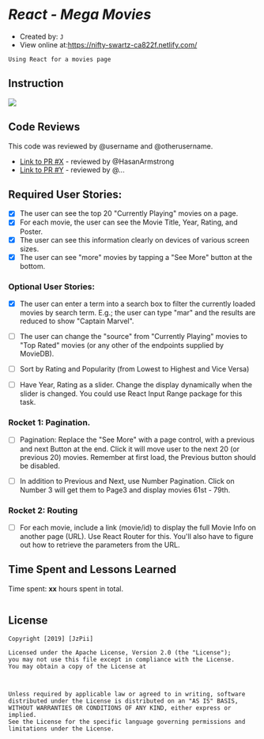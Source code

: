 #  *React - Mega Movies*

- Created by: `J`
- View online at:https://nifty-swartz-ca822f.netlify.com/ 

`Using React for a movies page`

## Instruction
![](images/instr.gif)



## Code Reviews

This code was reviewed by @username and @otherusername. 

* [Link to PR #X](#) - reviewed by @HasanArmstrong
* [Link to PR #Y](#) - reviewed by @...   


## Required User Stories:

- [x] The user can see the top 20 "Currently Playing" movies on a page.
- [x]  For each movie, the user can see the Movie Title, Year, Rating, and Poster.
- [x]  The user can see this information clearly on devices of various screen sizes.
- [x]  The user can see "more" movies by tapping a "See More" button at the bottom.

### Optional User Stories:

- [x]  The user can enter a term into a search box to filter the currently loaded movies by search term. E.g.; the user can type "mar" and the results are reduced to show "Captain Marvel".
- [ ]  The user can change the "source" from "Currently Playing" movies to "Top Rated" movies (or any other of the endpoints supplied by MovieDB).
- [ ]  Sort by Rating and Popularity (from Lowest to Highest and Vice Versa)
- [ ]  Have Year, Rating as a slider. Change the display dynamically when the slider is changed. You could use React Input Range package for this task.


### Rocket 1: Pagination.

- [ ]  Pagination: Replace the "See More" with a page control, with a previous and next Button at the end. Click it will move user to the next 20 (or previous 20) movies. Remember at first load, the Previous button should be disabled.
- [ ] In addition to Previous and Next, use Number Pagination. Click on Number 3 will get them to Page3 and display movies 61st - 79th.


### Rocket 2: Routing

- [ ] For each movie, include a link (movie/id) to display the full Movie Info on another page (URL). Use React Router for this. You'll also have to figure out how to retrieve the parameters from the URL.


## Time Spent and Lessons Learned

Time spent: **xx** hours spent in total.

```

```

## License

    Copyright [2019] [JzPii]

    Licensed under the Apache License, Version 2.0 (the "License");
    you may not use this file except in compliance with the License.
    You may obtain a copy of the License at

    

    Unless required by applicable law or agreed to in writing, software
    distributed under the License is distributed on an "AS IS" BASIS,
    WITHOUT WARRANTIES OR CONDITIONS OF ANY KIND, either express or implied.
    See the License for the specific language governing permissions and
    limitations under the License.
